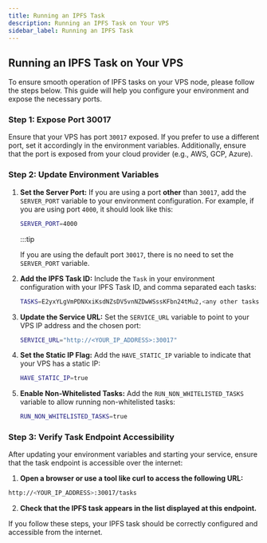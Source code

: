 ```yaml
---
title: Running an IPFS Task
description: Running an IPFS Task on Your VPS
sidebar_label: Running an IPFS Task
---
```


## Running an IPFS Task on Your VPS

To ensure smooth operation of IPFS tasks on your VPS node, please follow the steps below. This guide will help you configure your environment and expose the necessary ports.

### Step 1: Expose Port 30017

Ensure that your VPS has port `30017` exposed. If you prefer to use a different port, set it accordingly in the environment variables. Additionally, ensure that the port is exposed from your cloud provider (e.g., AWS, GCP, Azure).

### Step 2: Update Environment Variables

1. **Set the Server Port:**
   If you are using a port **other** than `30017`, add the `SERVER_PORT` variable to your environment configuration. For example, if you are using port `4000`, it should look like this:

   ```sh
   SERVER_PORT=4000
   ```

   :::tip

    If you are using the default port `30017`, there is no need to set the `SERVER_PORT` variable.

2. **Add the IPFS Task ID:**
    Include the `Task` in your environment configuration with your IPFS Task ID, and comma separated each tasks:

    ```sh
    TASKS=E2yxYLgVmPDNXxiKsdNZsDV5vnNZDwWSssKFbn24tMu2,<any other tasks you were running before>
    ```

3. **Update the Service URL:**
    Set the `SERVICE_URL` variable to point to your VPS IP address and the chosen port:

    ```sh
    SERVICE_URL="http://<YOUR_IP_ADDRESS>:30017"
    ```

4. **Set the Static IP Flag:**
    Add the `HAVE_STATIC_IP` variable to indicate that your VPS has a static IP:

    ```sh
    HAVE_STATIC_IP=true
    ```

5. **Enable Non-Whitelisted Tasks:**
    Add the `RUN_NON_WHITELISTED_TASKS` variable to allow running non-whitelisted tasks:

    ```sh
    RUN_NON_WHITELISTED_TASKS=true
    ```

### Step 3: Verify Task Endpoint Accessibility
After updating your environment variables and starting your service, ensure that the task endpoint is accessible over the internet:

1. **Open a browser or use a tool like curl to access the following URL:**

```sh
http://<YOUR_IP_ADDRESS>:30017/tasks
```

2. **Check that the IPFS task appears in the list displayed at this endpoint.**

If you follow these steps, your IPFS task should be correctly configured and accessible from the internet.

